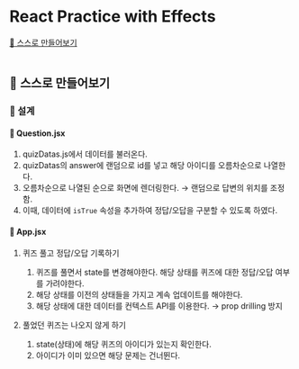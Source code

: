 # React Practice with Effects

[📌 스스로 만들어보기](#📌-스스로-만들어보기)<br>
<br>

## 📌 스스로 만들어보기

### 📖 설계

#### 💎 Question.jsx

1. quizDatas.js에서 데이터를 불러온다.
2. quizDatas의 answer에 랜덤으로 id를 넣고 해당 아이디를 오름차순으로 나열한다.
3. 오름차순으로 나열된 순으로 화면에 렌더링한다. &rarr; 랜덤으로 답변의 위치를 조정함.
4. 이때, 데이터에 `isTrue` 속성을 추가하여 정답/오답을 구분할 수 있도록 하였다.

#### 💎 App.jsx

1. 퀴즈 풀고 정답/오답 기록하기
    1. 퀴즈를 풀면서 state를 변경해야한다. 해당 상태를 퀴즈에 대한 정답/오답 여부를 가려야한다.
    2. 해당 상태를 이전의 상태들을 가지고 계속 업데이트를 해야한다.
    3. 해당 상태에 대한 데이터를 컨텍스트 API를 이용한다. &rarr; prop drilling 방지

2. 풀었던 퀴즈는 나오지 않게 하기
    1. state(상태)에 해당 퀴즈의 아이디가 있는지 확인한다.
    2. 아이디가 이미 있으면 해당 문제는 건너뛴다.